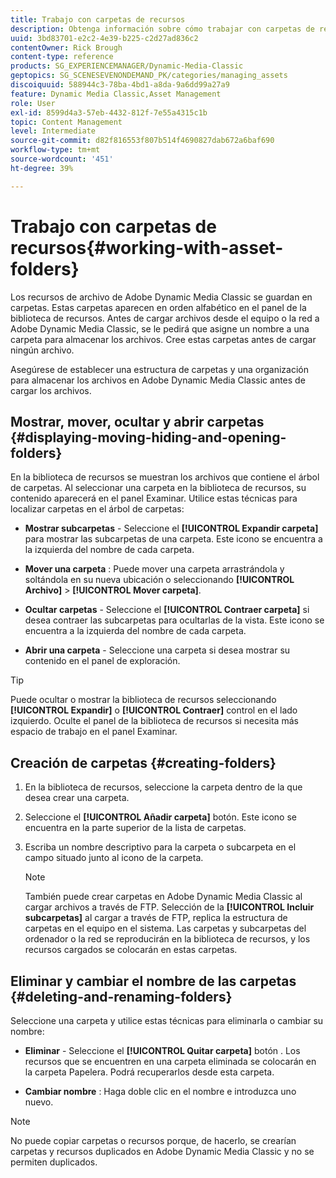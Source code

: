 ```yaml
---
title: Trabajo con carpetas de recursos
description: Obtenga información sobre cómo trabajar con carpetas de recursos en Adobe Dynamic Media Classic.
uuid: 3bd83701-e2c2-4e39-b225-c2d27ad836c2
contentOwner: Rick Brough
content-type: reference
products: SG_EXPERIENCEMANAGER/Dynamic-Media-Classic
geptopics: SG_SCENESEVENONDEMAND_PK/categories/managing_assets
discoiquuid: 588944c3-78ba-4bd1-a8da-9a6dd99a27a9
feature: Dynamic Media Classic,Asset Management
role: User
exl-id: 8599d4a3-57eb-4432-812f-7e55a4315c1b
topic: Content Management
level: Intermediate
source-git-commit: d82f816553f807b514f4690827dab672a6baf690
workflow-type: tm+mt
source-wordcount: '451'
ht-degree: 39%

---
```


# Trabajo con carpetas de recursos{#working-with-asset-folders}

Los recursos de archivo de Adobe Dynamic Media Classic se guardan en carpetas. Estas carpetas aparecen en orden alfabético en el panel de la biblioteca de recursos. Antes de cargar archivos desde el equipo o la red a Adobe Dynamic Media Classic, se le pedirá que asigne un nombre a una carpeta para almacenar los archivos. Cree estas carpetas antes de cargar ningún archivo.

Asegúrese de establecer una estructura de carpetas y una organización para almacenar los archivos en Adobe Dynamic Media Classic antes de cargar los archivos.

## Mostrar, mover, ocultar y abrir carpetas {#displaying-moving-hiding-and-opening-folders}

En la biblioteca de recursos se muestran los archivos que contiene el árbol de carpetas. Al seleccionar una carpeta en la biblioteca de recursos, su contenido aparecerá en el panel Examinar. Utilice estas técnicas para localizar carpetas en el árbol de carpetas:

* **Mostrar subcarpetas** - Seleccione el **[!UICONTROL Expandir carpeta]** para mostrar las subcarpetas de una carpeta. Este icono se encuentra a la izquierda del nombre de cada carpeta.

* **Mover una carpeta** : Puede mover una carpeta arrastrándola y soltándola en su nueva ubicación o seleccionando **[!UICONTROL Archivo]** > **[!UICONTROL Mover carpeta]**.

* **Ocultar carpetas** - Seleccione el **[!UICONTROL Contraer carpeta]** si desea contraer las subcarpetas para ocultarlas de la vista. Este icono se encuentra a la izquierda del nombre de cada carpeta.

* **Abrir una carpeta** - Seleccione una carpeta si desea mostrar su contenido en el panel de exploración.

>[!TIP]
>
>Puede ocultar o mostrar la biblioteca de recursos seleccionando **[!UICONTROL Expandir]** o **[!UICONTROL Contraer]** control en el lado izquierdo. Oculte el panel de la biblioteca de recursos si necesita más espacio de trabajo en el panel Examinar.

## Creación de carpetas {#creating-folders}

1. En la biblioteca de recursos, seleccione la carpeta dentro de la que desea crear una carpeta.
1. Seleccione el **[!UICONTROL Añadir carpeta]** botón. Este icono se encuentra en la parte superior de la lista de carpetas.
1. Escriba un nombre descriptivo para la carpeta o subcarpeta en el campo situado junto al icono de la carpeta.

   >[!NOTE]
   >
   >También puede crear carpetas en Adobe Dynamic Media Classic al cargar archivos a través de FTP. Selección de la **[!UICONTROL Incluir subcarpetas]** al cargar a través de FTP, replica la estructura de carpetas en el equipo en el sistema. Las carpetas y subcarpetas del ordenador o la red se reproducirán en la biblioteca de recursos, y los recursos cargados se colocarán en estas carpetas.

## Eliminar y cambiar el nombre de las carpetas {#deleting-and-renaming-folders}

Seleccione una carpeta y utilice estas técnicas para eliminarla o cambiar su nombre:

* **Eliminar** - Seleccione el **[!UICONTROL Quitar carpeta]** botón . Los recursos que se encuentren en una carpeta eliminada se colocarán en la carpeta Papelera. Podrá recuperarlos desde esta carpeta.

* **Cambiar nombre** : Haga doble clic en el nombre e introduzca uno nuevo.

>[!NOTE]
>
>No puede copiar carpetas o recursos porque, de hacerlo, se crearían carpetas y recursos duplicados en Adobe Dynamic Media Classic y no se permiten duplicados.
